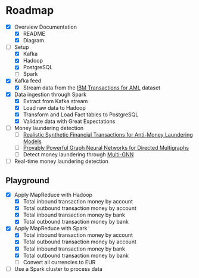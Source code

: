 # Roadmap

- [x] Overview Documentation
  - [x] README
  - [x] Diagram
- [ ] Setup
  - [x] Kafka
  - [x] Hadoop
  - [x] PostgreSQL
  - [ ] Spark
- [x] Kafka feed
  - [x] Stream data from the [IBM Transactions for AML](https://www.kaggle.com/datasets/ealtman2019/ibm-transactions-for-anti-money-laundering-aml) dataset
- [x] Data ingestion through Spark
  - [x] Extract from Kafka stream
  - [x] Load raw data to Hadoop
  - [x] Transform and Load Fact tables to PostgreSQL
  - [x] Validate data with Great Expectations
- [ ] Money laundering detection
  - [ ] [Realistic Synthetic Financial Transactions for Anti-Money Laundering Models](https://arxiv.org/pdf/2306.16424.pdf)
  - [ ] [Provably Powerful Graph Neural Networks for Directed Multigraphs](https://arxiv.org/pdf/2306.11586.pdf)
  - [ ] Detect money laundering through [Multi-GNN](https://github.com/IBM/Multi-GNN)
- [ ] Real-time money laundering detection

## Playground

- [x] Apply MapReduce with Hadoop
  - [x] Total inbound transaction money by account
  - [x] Total outbound transaction money by account
  - [x] Total inbound transaction money by bank
  - [x] Total outbound transaction money by bank
- [x] Apply MapReduce with Spark
  - [x] Total inbound transaction money by account
  - [x] Total outbound transaction money by account
  - [x] Total inbound transaction money by bank
  - [x] Total outbound transaction money by bank
  - [ ] Convert all currencies to EUR
- [ ] Use a Spark cluster to process data
